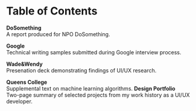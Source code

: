 # Table of Contents

<b>DoSomething</b><br>
A report produced for NPO DoSomething.<p>
<b>Google</b><br>
Technical writing samples submitted during Google interview process.<p>
<b>Wade&Wendy</b><br>
Presenation deck demonstrating findings of UI/UX research.<p>
<b>Queens College</b><br>
Supplemental text on machine learning algorithms.
<b>Design Portfolio</b><br>
Two-page summary of selected projects from my work history as a UI/UX developer.
